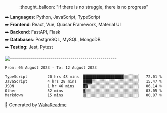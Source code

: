 <p align="center"> 
  :thought_balloon: "If there is no struggle, there is no progress"
</p>

<p align="left">
  ➡️ <strong>Languages</strong>: Python, JavaScript, TypeScript<br>
  ➡️ <strong>Frontend</strong>: React, Vue, Quasar Framework, Material UI<br>
  ➡️ <strong>Backend</strong>: FastAPI, Flask<br>
  ➡️ <strong>Databases</strong>: PostgreSQL, MySQL, MongoDB<br>
  ➡️ <strong>Testing</strong>: Jest, Pytest<br>
</p>

![-----------------------------------------------------](https://raw.githubusercontent.com/andreasbm/readme/master/assets/lines/vintage.png)

<!--START_SECTION:waka-->

```txt
From: 05 August 2023 - To: 12 August 2023

TypeScript         20 hrs 48 mins  ██████████████████░░░░░░░   72.01 %
JavaScript         4 hrs 28 mins   ████░░░░░░░░░░░░░░░░░░░░░   15.47 %
JSON               1 hr 46 mins    █▓░░░░░░░░░░░░░░░░░░░░░░░   06.14 %
Other              52 mins         ▓░░░░░░░░░░░░░░░░░░░░░░░░   03.05 %
Markdown           15 mins         ▒░░░░░░░░░░░░░░░░░░░░░░░░   00.87 %
```

<!--END_SECTION:waka-->


🚀 Generated by [WakaReadme](https://github.com/athul/waka-readme)
